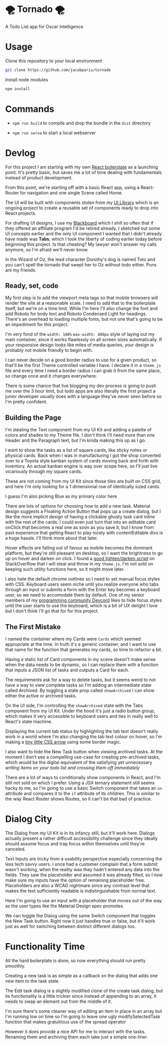 # 🌪 Tornado 🌪
A Todo List app for Oscar Intelligence

# Usage

Clone this repository to your local environment

```sh
git clone https://github.com/jacobparis/tornado
```

Install node modules

```sh
npm install
```

# Commands

* `npm run build` to compile and drop the bundle in the `dist` directory

* `npm run serve` to start a local webserver 

# Devlog

For this project I am starting with my own [React boilerplate](https://github.com/JacobParis/react-boilerplate) as a launching point. It's pretty basic, but saves me a lot of time dealing with fundamentals instead of product development.

From this point, we're starting off with a basic React app, using a React-Router for navigation and one single Scene called Home. 

The UI will be built with components stolen from my [UI Library](https://jacobparis.com/ui/) which is an ongoing project to create a reusable set of components ready to drop into React projects. 

For drafting UI designs, I use my [Blackboard](https://writeonblackboard.com/) which I shill so often that if they offered an affiliate program I'd be retired already. I sketched out some UI concepts earlier and the only UI component I wanted that I didn't already have made was **Tabs**, which I took the liberty of coding earlier today before beginning this project. Is that cheating? My lawyer won't answer my calls anymore, so I'm afraid we'll never know.

In the Wizard of Oz, the lead character Dorothy's dog is named Toto and you can't spell the tornado that swept her to Oz without todo either. Puns are my friends.

## Ready, set, code

My first step is to add the viewport meta tags so that mobile browsers will render the site at a reasonable scale. I need to add that to the boilerplate itself, but we're on a time limit. While I'm here I'll also change the font and add Roboto for body text and Roboto Condensed Light for headings. There's an overhead to loading multiple fonts, but not one that's going to be an impediment for this project. 

I'm very fond of the `width: 100%` `max-width: 800px` style of laying out my main container, since it works flawlessly on all screen sizes automatically. If your responsive design looks like miles of media queries, your design is probably not mobile friendly to begin with. 

I can never decide on a good border radius to use for a given product, so that'll be the first Theme controlled variable I have. I declare it in a `theme.js` file and every time I need a border radius I can grab it from the same place, so change once and it changes everywhere. 

There is some chance that live blogging my dev process is going to push me over the 3 hour limit, but todo apps are also literally the first project a junior developer usually does with a language they've never seen before so I'm pretty confident.

## Building the Page

I'm stealing the Text component from my UI Kit and adding a palette of colors and shades to my Theme file. I don't think I'll need more than one Header and the Paragraph text, but I'm kinda making this up as I go. 

I want to show the tasks as a list of square cards, like sticky notes or physical cards. Back when I was in manufacturing I got the shop converted over to a Toyota style kanban system of cards moving back and forth with inventory. An actual kanban engine is way over scope here, so I'll just live vicariously through my square cards.

These are not coming from my UI Kit since those tiles are built on CSS grid, and here I'm only looking for a 1 dimensional row of identically sized cards.

I guess I'm also picking Blue as my primary color here

There are lots of options for choosing how to add a new task. Material design suggests a Floating Action Button that pops up a create dialog, but I like the more implicit design of having a clickable ghosty task card inline with the rest of the cards. I could even just turn that into an editable card onClick that becomes a real one as soon as you save it, but I know from past experience that getting React to play nicely with contentEditable divs is a huge hassle. I'll think more about that later.

Hover effects are falling out of favour as mobile becomes the dominant platform, but they're still pleasant on desktop, so I want the brightness to go up on hover and darken on click. I found a [good lighten/darken script](https://stackoverflow.com/questions/5560248/programmatically-lighten-or-darken-a-hex-color-or-rgb-and-blend-colors) on StackOverflow that I will steal and throw in my `theme.js`. I'm not sold on keeping such utility functions here, so it might move later. 

I also hate the default chrome outlines so I need to set manual focus styles with CSS. Keyboard users seem niche until you realize everyone who tabs through an input or submits a form with the Enter key becomes a keyboard user, so we need to accomodate them by default. One of my senior members of my [programming community Devcord](https://devcord.com/) likes to hide focus styles until the user starts to use the keyboard, which is a bit of UX delight I love but I don't think I'll go that for for this project.

## The First Mistake

I named the container where my Cards were `Cards` which seemed appropriate at the time. In truth it's a generic container, and I want to use that name for the function that generates my cards, so time to refactor a bit. 

Having a static list of Card components in my scene doesn't make sense when the data needs to be dynamic, so I can replace them with a function that inputs a JSON list of tasks and outputs a Card for each.

The requirements ask for a way to delete tasks, but it seems weird to not have a way to view complete tasks so I'm adding an intermediate state called Archived. By toggling a state prop called `showArchived` I can show either the active or archived tasks.

On the UI side, I'm controlling the `showArchived` state with the Tabs component from my UI Kit. Under the hood it's just a radio button group, which makes it very accessible to keyboard users and ties in really well to React's state machine.

Displaying the current tab status by highlighting the tab text doesn't really work in a world where I'm also changing the tab text colour on hover, so I'm making a [tiny little CSS arrow](https://css-tricks.com/snippets/css/css-triangle/) using some border magic.

I also want to hide the New Task button when viewing archived tasks. At the moment I don't see a compelling use-case for creating pre-archived tasks, which would be the digital equivalent of the satisfying yet unnecessary *writing items on your todo list and crossing them off immediately*

There are a lot of ways to conditionally show components in React, and I'm still not sold on which I prefer. Using a JSX ternary statement still seems hacky to me, so I'm going to use a basic Switch component that takes an `on` attribute and compares it to the `if` attribute of its children. This is similar to the way React Router shows Routes, so it can't be that bad of practice.

# Dialog City

The Dialog from my UI Kit is in its infancy still, but it'll work here. Dialogs actually present a rather difficult accessibility challenge since they ideally should assume focus and trap focus within themselves until they're canceled.

Text Inputs are tricky from a usability perspective especially concerning the less tech savvy users. I once had a customer complain that a form submit wasn't working, when the reality was they hadn't entered any data into the fields. They saw the placeholder and assumed it was already filled, so I now make sure my inputs have the option of remaining placeholder free. Placeholders are also a WCAG nightmare since any contrast level that makes the text sufficiently readable is indistinguishable from normal text.

Here I'm going to use an input with a placeholder that moves out of the way as the user types like the Material Design spec promotes.

We can toggle the Dialog using the same Switch component that toggles the New Task button. Right now it just handles true or false, but it'll work just as well for switching between distinct different dialogs too.

# Functionality Time

All the hard boilerplate is done, so now everything should run pretty smoothly. 

Creating a new task is as simple as a callback on the dialog that adds one new item to the task state. 

The Edit task dialog is a slightly modified clone of the create task dialog, but its functionality is a little trickier since instead of appending to an array, it needs to swap an element out from the middle of it. 

I'm sure there's some cleaner way of editing an item in place in an array but I'm running low on time so I'm going to leave one ugly modifySelectedTask function that makes gratuitious use of the spread operator

However it does provide a nice API for me to interact with the tasks. Renaming them and archiving them each take just a simple one-liner.
